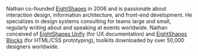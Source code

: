 Nathan co-founded [EightShapes] in 2006 and is passionate about interaction 
design, information architecture, and front-end development. He specializes in 
design systems consulting for teams large and small, regularly writing about 
and speaking at events worldwide. Nathan conceived of [EightShapes 
Unify][unify] (for UX documentation) and [EightShapes Blocks][blocks] (for 
HTML/CSS prototyping), toolkits downloaded by over 50,000 designers worldwide.

[EightShapes]: http://www.eightshapes.com/
[unify]: http://unify.eightshapes.com/
[blocks]: https://github.com/EightShapes/Blocks

